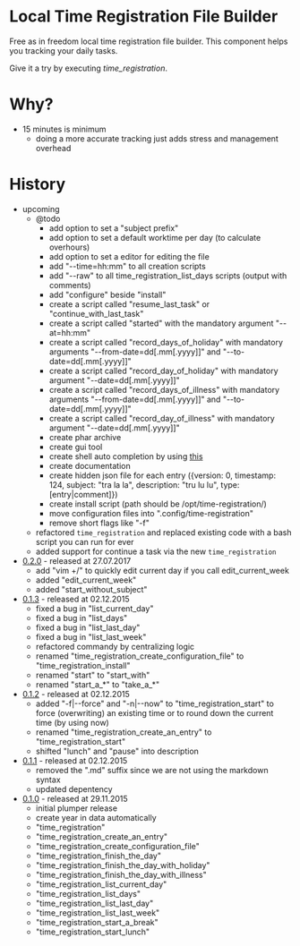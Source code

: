 # Local Time Registration File Builder

Free as in freedom local time registration file builder.
This component helps you tracking your daily tasks.

Give it a try by executing *time_registration*.

# Why?

* 15 minutes is minimum
    * doing a more accurate tracking just adds stress and management overhead

# History

* upcoming
    * @todo
        * add option to set a "subject prefix"
        * add option to set a default worktime per day (to calculate overhours)
        * add option to set a editor for editing the file
        * add "--time=hh:mm" to all creation scripts
        * add "--raw" to all time_registration_list_days scripts (output with comments)
        * add "configure" beside "install"
        * create a script called "resume_last_task" or "continue_with_last_task"
        * create a script called "started" with the mandatory argument "--at=hh:mm"
        * create a script called "record_days_of_holiday" with mandatory arguments "--from-date=dd[.mm[.yyyy]]" and "--to-date=dd[.mm[.yyyy]]"
        * create a script called "record_day_of_holiday" with mandatory argument "--date=dd[.mm[.yyyy]]"
        * create a script called "record_days_of_illness" with mandatory arguments "--from-date=dd[.mm[.yyyy]]" and "--to-date=dd[.mm[.yyyy]]"
        * create a script called "record_day_of_illness" with mandatory argument "--date=dd[.mm[.yyyy]]"
        * create phar archive
        * create gui tool
        * create shell auto completion by using [this](https://github.com/bazzline/php_component_cli_readline)
        * create documentation
        * create hidden json file for each entry ({version: 0, timestamp: 124, subject: "tra la la", description: "tru lu lu", type: [entry|comment]})
        * create install script (path should be /opt/time-registration/)
        * move configuration files into ".config/time-registration"
        * remove short flags like "-f"
    * refactored `time_registration` and replaced existing code with a bash script you can run for ever
    * added support for continue a task via the new `time_registration`
* [0.2.0](https://github.com/time-registration/local_builder/tree/0.2.0) - released at 27.07.2017
    * add "vim +/<current date>" to quickly edit current day if you call edit_current_week
    * added "edit_current_week"
    * added "start_without_subject"
* [0.1.3](https://github.com/time-registration/local_builder/tree/0.1.2) - released at 02.12.2015
    * fixed a bug in "list_current_day"
    * fixed a bug in "list_days"
    * fixed a bug in "list_last_day"
    * fixed a bug in "list_last_week"
    * refactored commandy by centralizing logic
    * renamed "time_registration_create_configuration_file" to "time_registration_install"
    * renamed "start" to "start_with"
    * renamed "start_a_\*" to "take_a_\*"
* [0.1.2](https://github.com/time-registration/local_builder/tree/0.1.2) - released at 02.12.2015
    * added "-f|--force" and "-n|--now" to "time_registration_start" to force (overwriting) an existing time or to round down the current time (by using now)
    * renamed "time_registration_create_an_entry" to "time_registration_start"
    * shifted "lunch" and "pause" into description
* [0.1.1](https://github.com/time-registration/local_builder/tree/0.1.1) - released at 02.12.2015
    * removed the ".md" suffix since we are not using the markdown syntax
    * updated depentency
* [0.1.0](https://github.com/time-registration/local_builder/tree/0.1.0) - released at 29.11.2015
    * initial plumper release
    * create year in data automatically
    * "time_registration"
    * "time_registration_create_an_entry"
    * "time_registration_create_configuration_file"
    * "time_registration_finish_the_day"
    * "time_registration_finish_the_day_with_holiday"
    * "time_registration_finish_the_day_with_illness"
    * "time_registration_list_current_day"
    * "time_registration_list_days"
    * "time_registration_list_last_day"
    * "time_registration_list_last_week"
    * "time_registration_start_a_break"
    * "time_registration_start_lunch"

